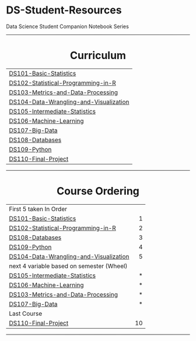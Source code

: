 # DS-Student-Resources
Data Science Student Companion Notebook Series

<hr style="border: 0; height: 1px; background-image: linear-gradient(to right, rgba(0, 0, 0, 0), rgba(0, 0, 0, 0.75), rgba(0, 0, 0, 0));"/>

<h1 align="center"> Curriculum </h1>

| | 
|:--|
|[DS101-Basic-Statistics](DS101-Basic-Statistics/DS101-Syllabus.md)| 
|[DS102-Statistical-Programming-in-R](DS102-Statistical-Programming-in-R/DS102-Syllabus.md)|
|[DS103-Metrics-and-Data-Processing](DS103-Metrics-and-Data-Processing/DS103-Syllabus.md)|
|[DS104-Data-Wrangling-and-Visualization](DS104-Data-Wrangling-and-Visualization/DS104-Syllabus.md)|
|[DS105-Intermediate-Statistics](DS105-Intermediate-Statistics/DS105-Syllabus.md)|
|[DS106-Machine-Learning](DS106-Machine-Learning/DS106-Syllabus.md)|
|[DS107-Big-Data](DS107-Big-Data/DS107-Syllabus.md)|
|[DS108-Databases](DS108-Databases/DS108-Syllabus.md)|
|[DS109-Python](DS109-Python/DS109-Syllabus.md)|
|[DS110-Final-Project](DS110-Final-Project/DS110-Syllabus.md)|


<hr style="border: 0; height: 1px; background-image: linear-gradient(to right, rgba(0, 0, 0, 0), rgba(0, 0, 0, 0.75), rgba(0, 0, 0, 0));"/>

<h1 align="center"> Course Ordering </h1>


|                     |    |
|:---                 |---:|
|First 5 taken In Order||
|[DS101-Basic-Statistics](DS101-Basic-Statistics/DS101-Syllabus.md)|1|
|[DS102-Statistical-Programming-in-R](DS102-Statistical-Programming-in-R/DS102-Syllabus.md)       |2|
|[DS108-Databases](DS108-Databases/DS108-Syllabus.md)      |3|
|[DS109-Python](DS109-Python/DS109-Syllabus.md)    |4|
|[DS104-Data-Wrangling-and-Visualization](DS104-Data-Wrangling-and-Visualization/DS104-Syllabus.md) 	      |5|
|next 4 variable based on semester (Wheel)||
|[DS105-Intermediate-Statistics](DS105-Intermediate-Statistics/DS105-Syllabus.md)	  |*|
|[DS106-Machine-Learning](DS106-Machine-Learning/DS106-Syllabus.md)	  |* |
|[DS103-Metrics-and-Data-Processing](DS103-Metrics-and-Data-Processing/DS103-Syllabus.md)      |*|
|[DS107-Big-Data](DS107-Big-Data/DS107-Syllabus.md)|*|
|Last Course||
|[DS110-Final-Project](DS110-Final-Project/DS110-Syllabus.md)|10|

<hr style="border: 0; height: 1px; background-image: linear-gradient(to right, rgba(0, 0, 0, 0), rgba(0, 0, 0, 0.75), rgba(0, 0, 0, 0));"/>

